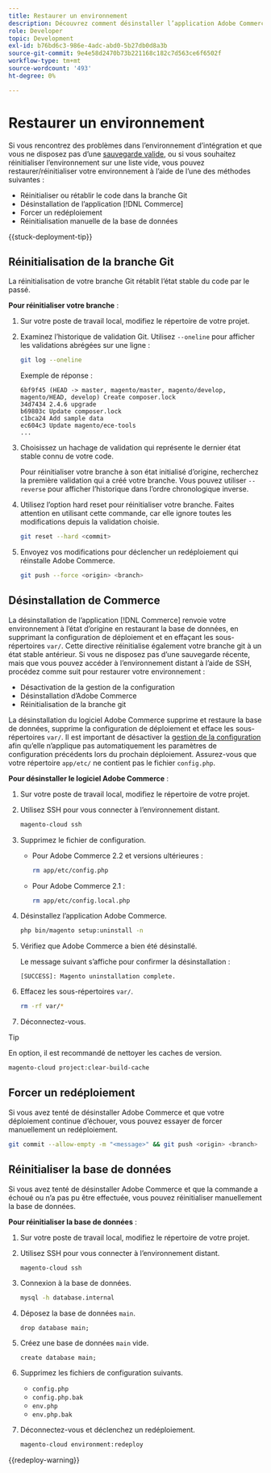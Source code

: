 ```yaml
---
title: Restaurer un environnement
description: Découvrez comment désinstaller l’application Adobe Commerce à partir d’un projet d’infrastructure cloud et restaurer un environnement à un état stable.
role: Developer
topic: Development
exl-id: b76bd6c3-986e-4adc-abd0-5b27db0d8a3b
source-git-commit: 9e4e58d2470b73b221168c182c7d563ce6f6502f
workflow-type: tm+mt
source-wordcount: '493'
ht-degree: 0%

---
```


# Restaurer un environnement

Si vous rencontrez des problèmes dans l’environnement d’intégration et que vous ne disposez pas d’une [sauvegarde valide](../storage/snapshots.md), ou si vous souhaitez réinitialiser l’environnement sur une liste vide, vous pouvez restaurer/réinitialiser votre environnement à l’aide de l’une des méthodes suivantes :

- Réinitialiser ou rétablir le code dans la branche Git
- Désinstallation de l’application [!DNL Commerce]
- Forcer un redéploiement
- Réinitialisation manuelle de la base de données

{{stuck-deployment-tip}}

## Réinitialisation de la branche Git

La réinitialisation de votre branche Git rétablit l’état stable du code par le passé.

**Pour réinitialiser votre branche** :

1. Sur votre poste de travail local, modifiez le répertoire de votre projet.

1. Examinez l’historique de validation Git. Utilisez `--oneline` pour afficher les validations abrégées sur une ligne :

   ```bash
   git log --oneline
   ```

   Exemple de réponse :

   ```
   6bf9f45 (HEAD -> master, magento/master, magento/develop, magento/HEAD, develop) Create composer.lock
   34d7434 2.4.6 upgrade
   b69803c Update composer.lock
   c1bca24 Add sample data
   ec604c3 Update magento/ece-tools
   ...
   ```

1. Choisissez un hachage de validation qui représente le dernier état stable connu de votre code.

   Pour réinitialiser votre branche à son état initialisé d’origine, recherchez la première validation qui a créé votre branche. Vous pouvez utiliser `--reverse` pour afficher l’historique dans l’ordre chronologique inverse.

1. Utilisez l’option hard reset pour réinitialiser votre branche. Faites attention en utilisant cette commande, car elle ignore toutes les modifications depuis la validation choisie.

   ```bash
   git reset --hard <commit>
   ```

1. Envoyez vos modifications pour déclencher un redéploiement qui réinstalle Adobe Commerce.

   ```bash
   git push --force <origin> <branch>
   ```

## Désinstallation de Commerce

La désinstallation de l’application [!DNL Commerce] renvoie votre environnement à l’état d’origine en restaurant la base de données, en supprimant la configuration de déploiement et en effaçant les sous-répertoires `var/`. Cette directive réinitialise également votre branche git à un état stable antérieur. Si vous ne disposez pas d’une sauvegarde récente, mais que vous pouvez accéder à l’environnement distant à l’aide de SSH, procédez comme suit pour restaurer votre environnement :

- Désactivation de la gestion de la configuration
- Désinstallation d’Adobe Commerce
- Réinitialisation de la branche git

La désinstallation du logiciel Adobe Commerce supprime et restaure la base de données, supprime la configuration de déploiement et efface les sous-répertoires `var/`. Il est important de désactiver la [gestion de la configuration](../store/store-settings.md) afin qu’elle n’applique pas automatiquement les paramètres de configuration précédents lors du prochain déploiement. Assurez-vous que votre répertoire `app/etc/` ne contient pas le fichier `config.php`.

**Pour désinstaller le logiciel Adobe Commerce** :

1. Sur votre poste de travail local, modifiez le répertoire de votre projet.

1. Utilisez SSH pour vous connecter à l’environnement distant.

   ```bash
   magento-cloud ssh
   ```

1. Supprimez le fichier de configuration.
   - Pour Adobe Commerce 2.2 et versions ultérieures :

     ```bash
     rm app/etc/config.php
     ```

   - Pour Adobe Commerce 2.1 :

     ```bash
     rm app/etc/config.local.php
     ```

1. Désinstallez l’application Adobe Commerce.

   ```bash
   php bin/magento setup:uninstall -n
   ```

1. Vérifiez que Adobe Commerce a bien été désinstallé.

   Le message suivant s’affiche pour confirmer la désinstallation :

   ```
   [SUCCESS]: Magento uninstallation complete.
   ```

1. Effacez les sous-répertoires `var/`.

   ```bash
   rm -rf var/*
   ```

1. Déconnectez-vous.

>[!TIP]
>
>En option, il est recommandé de nettoyer les caches de version.
>
>```bash
>magento-cloud project:clear-build-cache
>```

## Forcer un redéploiement

Si vous avez tenté de désinstaller Adobe Commerce et que votre déploiement continue d’échouer, vous pouvez essayer de forcer manuellement un redéploiement.

```bash
git commit --allow-empty -m "<message>" && git push <origin> <branch>
```

## Réinitialiser la base de données

Si vous avez tenté de désinstaller Adobe Commerce et que la commande a échoué ou n’a pas pu être effectuée, vous pouvez réinitialiser manuellement la base de données.

**Pour réinitialiser la base de données** :

1. Sur votre poste de travail local, modifiez le répertoire de votre projet.

1. Utilisez SSH pour vous connecter à l’environnement distant.

   ```bash
   magento-cloud ssh
   ```

1. Connexion à la base de données.

   ```bash
   mysql -h database.internal
   ```

1. Déposez la base de données `main`.

   ```shell
   drop database main;
   ```

1. Créez une base de données `main` vide.

   ```shell
   create database main;
   ```

1. Supprimez les fichiers de configuration suivants.

   - `config.php`
   - `config.php.bak`
   - `env.php`
   - `env.php.bak`

1. Déconnectez-vous et déclenchez un redéploiement.

   ```bash
   magento-cloud environment:redeploy
   ```

{{redeploy-warning}}
